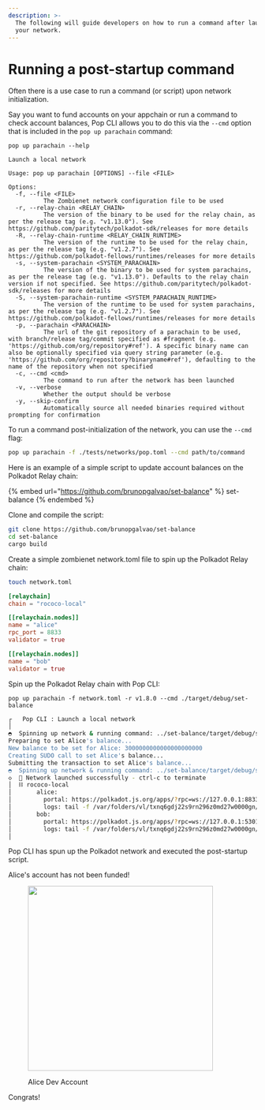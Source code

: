```yaml
---
description: >-
  The following will guide developers on how to run a command after launch of
  your network.
---
```


# Running a post-startup command

Often there is a use case to run a command (or script) upon network initialization.

Say you want to fund accounts on your appchain or run a command to check account balances, Pop CLI allows you to do this via the `--cmd` option that is included in the `pop up parachain` command:

```
pop up parachain --help

Launch a local network

Usage: pop up parachain [OPTIONS] --file <FILE>

Options:
  -f, --file <FILE>
          The Zombienet network configuration file to be used
  -r, --relay-chain <RELAY_CHAIN>
          The version of the binary to be used for the relay chain, as per the release tag (e.g. "v1.13.0"). See https://github.com/paritytech/polkadot-sdk/releases for more details
  -R, --relay-chain-runtime <RELAY_CHAIN_RUNTIME>
          The version of the runtime to be used for the relay chain, as per the release tag (e.g. "v1.2.7"). See https://github.com/polkadot-fellows/runtimes/releases for more details
  -s, --system-parachain <SYSTEM_PARACHAIN>
          The version of the binary to be used for system parachains, as per the release tag (e.g. "v1.13.0"). Defaults to the relay chain version if not specified. See https://github.com/paritytech/polkadot-sdk/releases for more details
  -S, --system-parachain-runtime <SYSTEM_PARACHAIN_RUNTIME>
          The version of the runtime to be used for system parachains, as per the release tag (e.g. "v1.2.7"). See https://github.com/polkadot-fellows/runtimes/releases for more details
  -p, --parachain <PARACHAIN>
          The url of the git repository of a parachain to be used, with branch/release tag/commit specified as #fragment (e.g. 'https://github.com/org/repository#ref'). A specific binary name can also be optionally specified via query string parameter (e.g. 'https://github.com/org/repository?binaryname#ref'), defaulting to the name of the repository when not specified
  -c, --cmd <cmd>
          The command to run after the network has been launched
  -v, --verbose
          Whether the output should be verbose
  -y, --skip-confirm
          Automatically source all needed binaries required without prompting for confirmation

```

To run a command post-initialization of the network, you can use the `--cmd` flag:

```bash
pop up parachain -f ./tests/networks/pop.toml --cmd path/to/command
```

Here is an example of a simple script to update account balances on the Polkadot Relay chain:

{% embed url="https://github.com/brunopgalvao/set-balance" %}
set-balance
{% endembed %}

Clone and compile the script:

```bash
git clone https://github.com/brunopgalvao/set-balance
cd set-balance
cargo build
```

Create a simple zombienet network.toml file to spin up the Polkadot Relay chain:

```bash
touch network.toml
```

```toml
[relaychain]
chain = "rococo-local"

[[relaychain.nodes]]
name = "alice"
rpc_port = 8833
validator = true

[[relaychain.nodes]]
name = "bob"
validator = true
```

Spin up the Polkadot Relay chain with Pop CLI:

```
pop up parachain -f network.toml -r v1.8.0 --cmd ./target/debug/set-balance
```

```bash
┌   Pop CLI : Launch a local network
│
◓  Spinning up network & running command: ../set-balance/target/debug/set-balance                                                                                                             Connecting to the Relay chain...
Preparing to set Alice's balance...
New balance to be set for Alice: 3000000000000000000000
Creating SUDO call to set Alice's balance...
Submitting the transaction to set Alice's balance...
◓  Spinning up network & running command: ../set-balance/target/debug/set-balance                                                                                                             Alice's balance has been successfully set to: 3000000000000000000000
◇  🚀 Network launched successfully - ctrl-c to terminate
│  ⛓️ rococo-local
│       alice:
│         portal: https://polkadot.js.org/apps/?rpc=ws://127.0.0.1:8833#/explorer
│         logs: tail -f /var/folders/vl/txnq6gdj22s9rn296z0md27w0000gn/T/zombie-4299a032-01d0-4704-9c80-64f09b387aec/alice/alice.log
│       bob:
│         portal: https://polkadot.js.org/apps/?rpc=ws://127.0.0.1:53017#/explorer
│         logs: tail -f /var/folders/vl/txnq6gdj22s9rn296z0md27w0000gn/T/zombie-4299a032-01d0-4704-9c80-64f09b387aec/bob/bob.log
│
```

Pop CLI has spun up the Polkadot network and executed the post-startup script.

Alice's account has not been funded!

<figure><img src="../.gitbook/assets/Screenshot 2024-06-03 at 6.03.34 PM.png" alt="" width="375"><figcaption><p>Alice Dev Account</p></figcaption></figure>

Congrats!

